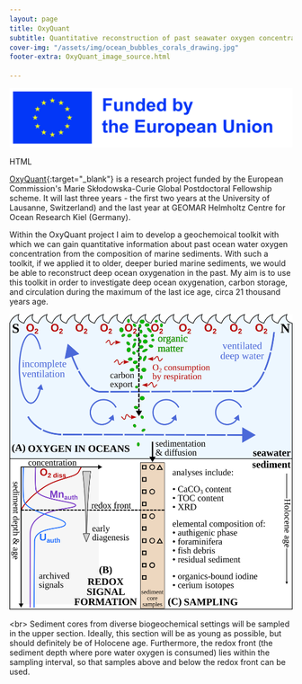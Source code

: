 ```yaml
---
layout: page
title: OxyQuant
subtitle: Quantitative reconstruction of past seawater oxygen concentrations
cover-img: "/assets/img/ocean_bubbles_corals_drawing.jpg"
footer-extra: OxyQuant_image_source.html

---
```


![Funded by EU](/assets/img/EU_funding.jpg)

<div>
HTML
</div>

[OxyQuant](https://cordis.europa.eu/project/id/101065424){:target="_blank"} is a research project funded by the European Commission's Marie Skłodowska-Curie Global Postdoctoral Fellowship scheme. It will last three years  - the first two years at the University of Lausanne, Switzerland) and the last year at GEOMAR Helmholtz Centre for Ocean Research Kiel (Germany).

Within the OxyQuant project I aim to develop a geochemoical toolkit with which we can gain quantitative information about past ocean water oxygen concentration from the composition of marine sediments. With such a toolkit, if we applied it to older, deeper buried marine sediments, we would be able to reconstruct deep ocean oxygenation in the past. My aim is to use this toolkit in order to investigate deep ocean oxygenation, carbon storage, and circulation during the maximum of the last ice age, circa 21 thousand years age.

![OxyQuant scheme](/assets/img/OxyQuant_scheme.png)

<br\>
Sediment cores from diverse biogeochemical settings will be sampled in the upper section. Ideally, this section will be as young as possible, but should definitely be of Holocene age. Furthermore, the redox front (the sediment depth where pore water oxygen is consumed) lies within the sampling interval, so that samples above and below the redox front can be used.
